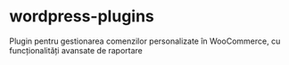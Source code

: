 # wordpress-plugins
Plugin pentru gestionarea comenzilor personalizate în WooCommerce, cu funcționalități avansate de raportare
